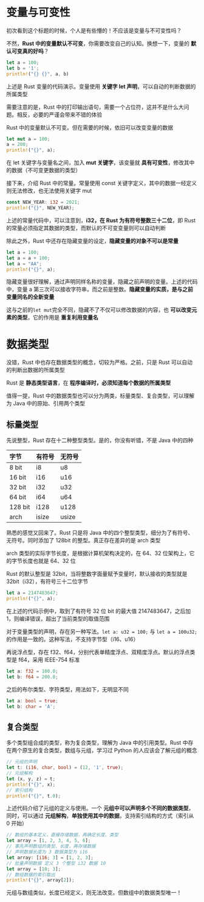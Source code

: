# 变量与可变性

初次看到这个标题的时候，个人是有些懵的！不应该是变量与不可变性吗？

不然，**Rust 中的变量默认不可变**，你需要改变自己的认知。换想一下，变量的 **默认可变真的好吗**？

```Rust
let a = 100;
let b = '1';
println!("{} {}", a, b)
```

上述是 Rust 变量的代码演示。变量使用 **关键字 let 声明**，可以自动的判断数据的所属类型

需要注意的是，Rust 中的打印输出语句，需要一个占位符，这并不是什么大问题。相反，必要的严谨会带来不错的体验

Rust 中的变量默认不可变。但在需要的时候，依旧可以改变变量的数据

```Rust
let mut a = 100;
a = 200;
println!("{}", a);
```

在 let 关键字与变量名之间，加入 **mut 关键字**，该变量就 **具有可变性**，修改其中的数据（不可变更数据的类型）

接下来，介绍 Rust 中的常量。常量使用 const 关键字定义，其中的数据一经定义则无法修改，也无法使用关键字 mut

```Rust
const NEW_YEAR: i32 = 2021;
println!("{}", NEW_YEAR);
```

上述的常量代码中，可以注意到，**i32，在 Rust 为有符号整数三十二位**，即 Rust 的常量必须指定其数据的类型，而默认的不可变变量则可以自动判断

除此之外，Rust 中还存在隐藏变量的设定，**隐藏变量的对象不可以是常量**

```Rust
let a = 100;
let a = a + 100;
let a = "AA";
println!("{}", a);
```

隐藏变量很好理解，通过声明同样名称的变量，隐藏之前声明的变量。上述的代码中，变量 a 第三次可以接收字符串，而之前是整数。**隐藏变量的实质，是与之前变量同名的全新变量**

这与之前的`let mut`完全不同，隐藏不了不仅可以修改数据的内容，也 **可以改变元素的类型**，它的作用是 **重复利用变量名**

# 数据类型

没错，Rust 中也存在数据类型的概念，切较为严格。之前，只是 Rust 可以自动的判断出数据的所属类型

Rust 是 **静态类型语言**，在 **程序编译时，必须知道每个数据的所属类型**

值得一提，Rust 中的数据类型也可以分为两类，标量类型、复合类型，可以理解为 Java 中的原始、引用两个类型

## 标量类型

先说整型，Rust 存在十二种整型类型。是的，你没有听错，不是 Java 中的四种

|字节|有符号|无符号|
|:-|:-|:-|
|8 bit|i8|u8|
|16 bit|i16|u16|
|32 bit|i32|u32|
|64 bit|i64|u64|
|128 bit|i128|u128|
|arch|isize|usize|

熟悉的感觉又回来了。Rust 只是将 Java 中的四个整型类型，细分为了有符号、无符号。同时添加了 128bit 的整型。真正存在差异的是 arch 类型

arch 类型的实际字节长度，是根据计算机架构决定的，在 64、32 位架构上，它的字节长度也就是 64、32 位

Rust 的默认整型是 32bit，当将整数字面量赋予变量时，默认接收的类型就是 32bit（i32），有符号三十二位字节

```Rust
let a = 2147483647;
println!("{}", a);
```

在上述的代码示例中，取到了有符号 32 位 bit 的最大值 2147483647，之后加 1，则编译错误，超出了当前类型的取值范围

对于变量类型的声明，存在另一种写法。`let a: u32 = 100;` 与 `let a = 100u32;` 的作用是一致的。这种写法，不支持字节型（i16、u16）

再说浮点型，存在 f32、f64，分别代表单精度浮点、双精度浮点。默认的浮点类型是 f64，采用 IEEE-754 标准

```Rust
let a: f32 = 100.0;
let b: f64 = 200.0;
```

之后的布尔类型、字符类型，用法如下，无明显不同

```Rust
let a: bool = true;
let b: char = 'A';
```

## 复合类型

多个类型组合成的类型，称为复合类型，理解为 Java 中的引用类型。Rust 中存在两个原生的复合类型，数组与元组，学习过 Python 的人应该会了解元组的概念
 
 ```rust
// 元组的声明
let t: (i16, char, bool) = (12, '1', true);
// 元组解构
let (x, y, z) = t;
println!("{}", x);
// 索引结构
println!("{}", t.0);
 ```

上述代码介绍了元组的定义与使用。一个 **元组中可以声明多个不同的数据类型**，同时，可以通过 **元组解构**，**单独使用其中的数据**，支持索引结构的方式（索引从 0 开始）

```rust
// 数组的基本定义，直接存储数据，再确定长度、类型
let array = [1, 2, 3, 4, 5, 6];
// 事先声明数组的类型、长度，再存储数据
// 声明数据长度为 3 数据类型为 i16
let array: [i16; 3] = [1, 2, 3];
// 批量声明数据 定义 3 个整型 i32 数据 10
let array = [10; 3];
// 数组数据的索引取出
println!("{}", array[2]);
```

元组与数组类似，长度已经定义，则无法改变。但数组中的数据类型唯一！ 







